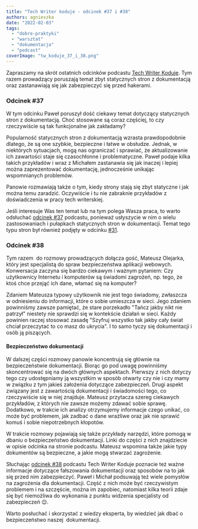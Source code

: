 ```yaml
---
title: "Tech Writer koduje - odcinek #37 i #38"
authors: agnieszka
date: "2022-02-03"
tags:
  - "dobre-praktyki"
  - "warsztat"
  - "dokumentacja"
  - "podcast"
coverImage: "tw_koduje_37_i_38.png"
---
```


Zapraszamy na skrót ostatnich odcinków podcastu
[Tech Writer Koduje](https://techwriterkoduje.pl/). Tym razem prowadzący
poruszają temat zbyt statycznych stron z dokumentacją oraz zastanawiają się jak
zabezpieczyć się przed hakerami.

### Odcinek #37

W tym odcinku Paweł poruszył dość ciekawy temat dotyczący statycznych stron z
dokumentacją. Choć stosowane są coraz częściej, to czy rzeczywiście są tak
funkcjonalne jak zakładamy?

Popularność statycznych stron z dokumentacją wzrasta prawdopodobnie dlatego, że
są one szybkie, bezpieczne i łatwe w obsłudze. Jednak, w niektórych sytuacjach,
mogą nas ograniczać i sprawiać, że aktualizowanie ich zawartości staje się
czasochłonne i problematyczne. Paweł podaje kilka takich przykładów i wraz z
Michałem zastanawia się jak inaczej i lepiej można zaprezentować dokumentację,
jednocześnie unikając wspomnianych problemów.

Panowie rozmawiają także o tym, kiedy strony stają się zbyt statyczne i jak
można temu zaradzić. Oczywiście i tu nie zabraknie przykładów z doświadczenia w
pracy tech writerskiej.

Jeśli interesuje Was ten temat lub na tym polega Wasza praca, to warto odsłuchać
[odcinek #37](https://techwriterkoduje.pl/blog/2021/12/06/tech-writer-potrzebuje-wiecej-dynamiki)
podcastu, ponieważ usłyszycie w nim o wielu zastosowaniach i pułapkach
statycznych stron w dokumentacji. Temat tego typu stron był również podjęty w
odcinku
[#31](https://techwriterkoduje.pl/blog/2021/07/03/prosty-jak-budowa-cepa).

### Odcinek #38

Tym razem  do rozmowy prowadzących dołącza gość, Mateusz Olejarka, który jest
specjalistą do spraw bezpieczeństwa aplikacji webowych. Konwersacja zaczyna się
bardzo ciekawym i ważnym pytaniem: Czy użytkownicy Internetu i komputerów są
świadomi zagrożeń, np. tego, że ktoś chce przejąć ich dane, włamać się na
komputer?

Zdaniem Mateusza typowy użytkownik nie jest tego świadomy, zwłaszcza w
odniesieniu do informacji, które o sobie umieszcza w sieci. Jego zdaniem
powinniśmy zawsze pamiętać, że stare porzekadło "Tańcz jakby nikt nie patrzył"
niestety nie sprawdzi się w kontekście działań w sieci. Każdy powinien raczej
stosować zasadę "Szyfruj wszystko tak jakby cały świat chciał przeczytać to co
masz do ukrycia". I to samo tyczy się dokumentacji i osób ją piszących.

#### Bezpieczeństwo dokumentacji

W dalszej części rozmowy panowie koncentrują się głównie na bezpieczeństwie
dokumentacji. Biorąc go pod uwagę powinniśmy skoncentrować się na dwóch głównych
aspektach. Pierwszy z nich dotyczy tego czy udostępniamy ją wszystkim w sposób
otwarty czy nie i czy mamy w związku z tym jakieś założenia dotyczące
zabezpieczeń. Drugi aspekt związany jest z zawartością dokumentacji i
świadomości tego, co rzeczywiście się w niej znajduje. Mateusz przytacza szereg
ciekawych przykładów, z których nie zawsze możemy zdawać sobie sprawę.
Dodatkowo, w trakcie ich analizy otrzymujemy informacje czego unikać, co może
być problemem, jak zadbać o dane wrażliwe oraz jak nie sprawić komuś i sobie
niepotrzebnych kłopotów.

W trakcie rozmowy pojawiają się także przykłady narzędzi, które pomogą w dbaniu
o bezpieczeństwo dokumentacji. Linki do części z nich znajdziecie w opisie
odcinka na stronie podcastu. Mateusz wspomina także jakie typy dokumentów są
bezpieczne, a jakie mogą stwarzać zagrożenie.

Słuchając
[odcinek #38](https://techwriterkoduje.pl/blog/2022/01/10/tech-writer-walczy-z-hakerami)
podcastu Tech Writer Koduje poznacie też ważne informacje dotyczące fałszowania
dokumentacji oraz sposobów na to jak się przed nim zabezpieczyć. Paweł i Michał
podsuwają też wiele pomysłów na zagrożenia dla dokumentacji. Część z nich może
być rzeczywistym problemem i na szczęście, można im zapobiec, natomiast kilka
teorii zdaje się być niemożliwa do wykonania z punktu widzenia specjalisty od
zabezpieczeń 😉.

Warto posłuchać i skorzystać z wiedzy eksperta, by wiedzieć jak dbać o
bezpieczeństwo naszej  dokumentacji.
